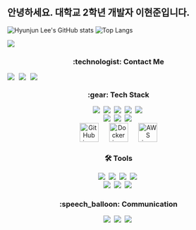 ## 안녕하세요. 대학교 2학년 개발자 이현준입니다.

![Hyunjun Lee's GitHub stats](https://github-readme-stats.vercel.app/api?username=Hyun-jun-Lee0811&show_icons=true&theme=default&text_color=000000&hide=issues,contribs) ![Top Langs](https://github-readme-stats.vercel.app/api/top-langs/?username=Hyun-jun-Lee0811&layout=compact) 

<a href="https://github.com/Hyun-jun-Lee0811">
    <img src="https://hits.seeyoufarm.com/api/count/incr/badge.svg?url=https%3A%2F%2Fgithub.com%2FHyun-jun-Lee0811&count_bg=%23000000&title_bg=%23000000&icon=github.svg&icon_color=%23E7E7E7&title=GitHub&edge_flat=false"/>
</a>

<h3 align="center">:technologist:  Contact Me</h3>
<div align="center" style="display:flex; flex-direction:row; gap:10px;">
    <a href="https://hyunjuns.tistory.com">
        <img src="https://img.shields.io/badge/Tistory-FF6600?style=for-the-badge&logo=Tistory&logoColor=white"> 
    </a>
    <a href="mailto:korong0811@naver.com">
        <img src="https://img.shields.io/badge/Email-03C75A?style=for-the-badge&logo=Naver&logoColor=white"> 
    </a>
    <a href="https://www.instagram.com/juns0811/">
        <img src="https://img.shields.io/badge/Instagram-E4405F?style=for-the-badge&logo=Instagram&logoColor=white"> 
    </a>
</div>

<h3 align="center">:gear:  Tech Stack</h3>
<p align="center">
  <img src="https://img.shields.io/badge/Java-007396?style=for-the-badge&logo=Java&logoColor=white"/>&nbsp
  <img src="https://img.shields.io/badge/Spring-6DB33F?style=for-the-badge&logo=Spring&logoColor=white"/>&nbsp
  <img src="https://img.shields.io/badge/SpringBoot-6DB33F?style=for-the-badge&logo=SpringBoot&logoColor=white"/>&nbsp
  <img src="https://img.shields.io/badge/Redis-DC382D?style=for-the-badge&logo=Redis&logoColor=white"/>&nbsp
  <img src="https://img.shields.io/badge/Elasticsearch-005571?style=for-the-badge&logo=Elasticsearch&logoColor=white"/>&nbsp
  <br>
  <img src="https://img.shields.io/badge/MariaDB-003545?style=for-the-badge&logo=MariaDB&logoColor=white"/>&nbsp
  <img src="https://img.shields.io/badge/C++-00599C?style=for-the-badge&logo=C%2B%2B&logoColor=white"/>&nbsp
  <img src="https://img.shields.io/badge/Javascript-ffb13b?style=for-the-badge&logo=javascript&logoColor=white"/>&nbsp
  <br>
  <img src="https://techstack-generator.vercel.app/github-icon.svg" alt="GitHub icon" width="43" height="43" style="margin: 0 10px;" />
  <img src="https://techstack-generator.vercel.app/docker-icon.svg" alt="Docker icon" width="43" height="43" style="margin: 0 10px;" />
  <img src="https://techstack-generator.vercel.app/aws-icon.svg" alt="AWS icon" width="43" height="43" style="margin: 0 10px;" />
</p>


<h3 align="center">🛠 Tools</h3>
<p align="center">
  <img src="https://img.shields.io/badge/Visual Studio Code-007ACC?style=for-the-badge&logo=Visual Studio Code&logoColor=white"/>&nbsp
  <img src="https://img.shields.io/badge/Visual Studio-5C2D91?style=for-the-badge&logo=Visual Studio&logoColor=white"/>&nbsp
  <img src="https://img.shields.io/badge/Eclipse IDE-2C2255?style=for-the-badge&logo=Eclipse IDE&logoColor=white"/>&nbsp
  <img src="https://img.shields.io/badge/DBeaver-372923?style=for-the-badge&logo=DBeaver&logoColor=white"/>&nbsp
  <br>
  <img src="https://img.shields.io/badge/IntelliJ IDEA-000000?style=for-the-badge&logo=IntelliJ IDEA&logoColor=white"/>&nbsp
  <img src="https://img.shields.io/badge/Postman-FF6C37?style=for-the-badge&logo=Postman&logoColor=white"/>&nbsp
  <img src="https://img.shields.io/badge/Swagger-85EA2D?style=for-the-badge&logo=Swagger&logoColor=black"/>&nbsp
</p>

<h3 align="center">:speech_balloon: Communication</h3>
<p align="center">
  <img src="https://img.shields.io/badge/Slack-4A154B?style=for-the-badge&logo=Slack&logoColor=white"/>&nbsp
  <img src="https://img.shields.io/badge/Discord-5865F2?style=for-the-badge&logo=Discord&logoColor=white"/>&nbsp
  <img src="https://img.shields.io/badge/Gather-8C5E58?style=for-the-badge&logo=Gather&logoColor=white"/>&nbsp
</p>
